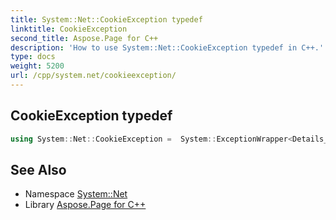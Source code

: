 ```yaml
---
title: System::Net::CookieException typedef
linktitle: CookieException
second_title: Aspose.Page for C++
description: 'How to use System::Net::CookieException typedef in C++.'
type: docs
weight: 5200
url: /cpp/system.net/cookieexception/
---
```

## CookieException typedef




```cpp
using System::Net::CookieException =  System::ExceptionWrapper<Details_CookieException>
```

## See Also

* Namespace [System::Net](../)
* Library [Aspose.Page for C++](../../)
